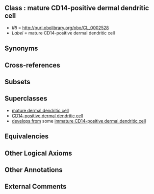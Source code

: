 
## Class : mature CD14-positive dermal dendritic cell

 * *IRI* = http://purl.obolibrary.org/obo/CL_0002528
 * *Label* = mature CD14-positive dermal dendritic cell

## Synonyms


## Cross-references


## Subsets


## Superclasses

 * [mature dermal dendritic cell](../../CL/10/CL_0001010.md)
 * [CD14-positive dermal dendritic cell](../../CL/26/CL_0002526.md)
 * [develops from](../../RO/02/RO_0002202.md) some [immature CD14-positive dermal dendritic cell](../../CL/27/CL_0002527.md)

## Equivalencies


## Other Logical Axioms


## Other Annotations


## External Comments


